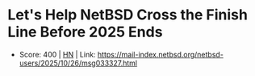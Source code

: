 # Let's Help NetBSD Cross the Finish Line Before 2025 Ends

- Score: 400 | [HN](https://news.ycombinator.com/item?id=45711279) | Link: https://mail-index.netbsd.org/netbsd-users/2025/10/26/msg033327.html

